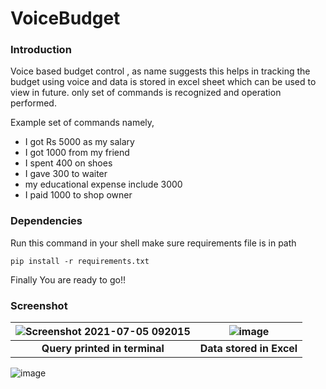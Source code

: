 # VoiceBudget

### Introduction
Voice based budget control , as name suggests this helps in tracking the budget using voice and data is stored in excel sheet which can be used to view in future.
only set of commands is recognized and operation performed.

Example set of commands namely,
- I got Rs 5000 as my salary
- I got 1000 from my friend
- I spent 400 on shoes
- I gave 300 to waiter
- my educational expense include 3000
- I paid 1000 to shop owner

### Dependencies
Run this command in your shell make sure requirements file is in path
 
    pip install -r requirements.txt
   
Finally You are ready to go!!


### Screenshot
| ![Screenshot 2021-07-05 092015](https://user-images.githubusercontent.com/52855622/124416417-93c46a80-dd74-11eb-826d-e8a6a2a2bbbd.png) | ![image](https://user-images.githubusercontent.com/52855622/124549087-49162180-de4c-11eb-8936-2fc8206da402.png) |
| :------------------------------------------------------------------------------------------: | :---------------------------------------------------------------------------------------------------------------------------------------------------------: |
|                    **Query printed in terminal**                                    |                               **Data stored in Excel**                                    | 
 

![image](https://user-images.githubusercontent.com/52855622/124550291-14a36500-de4e-11eb-9504-356191c93739.png)

